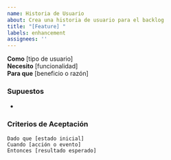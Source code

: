 ```yaml
---
name: Historia de Usuario
about: Crea una historia de usuario para el backlog
title: "[Feature] "
labels: enhancement
assignees: ''
---
```


**Como** [tipo de usuario]  
**Necesito** [funcionalidad]  
**Para que** [beneficio o razón]

### Supuestos
- 

### Criterios de Aceptación
```gherkin
Dado que [estado inicial]  
Cuando [acción o evento]  
Entonces [resultado esperado]
